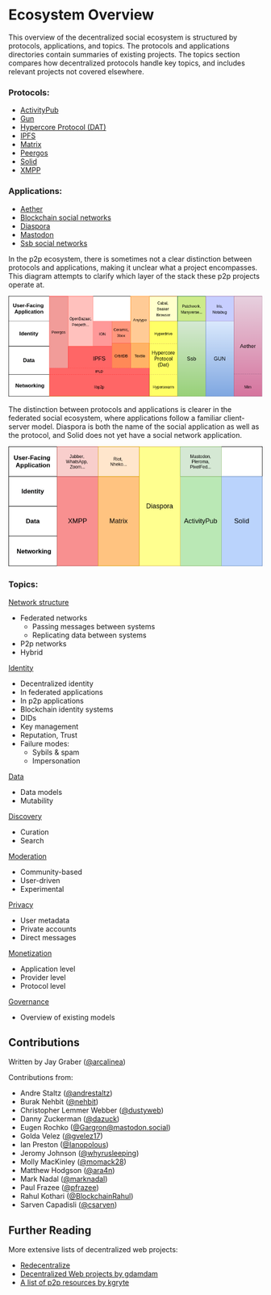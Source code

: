 # Ecosystem Overview

This overview of the decentralized social ecosystem is structured by protocols, applications, and topics. The protocols and applications directories contain summaries of existing projects. The topics section compares how decentralized protocols handle key topics, and includes relevant projects not covered elsewhere.

### Protocols:

- [ActivityPub](protocols/activitypub.md)
- [Gun](protocols/gun.md)
- [Hypercore Protocol (DAT)](protocols/hypercore.md)
- [IPFS](protocols/ipfs.md)
- [Matrix](protocols/matrix.md)
- [Peergos](protocols/peergos.md)
- [Solid](protocols/solid.md)
- [XMPP](protocols/xmpp.md)

### Applications:

- [Aether](applications/aether.md)
- [Blockchain social networks](applications/blockchain-social.md)
- [Diaspora](applications/diaspora.md)
- [Mastodon](applications/mastodon.md)
- [Ssb social networks](applications/ssb.md)

In the p2p ecosystem, there is sometimes not a clear distinction between protocols and applications, making it unclear what a project encompasses. This diagram attempts to clarify which layer of the stack these p2p projects operate at.

![P2p ecosystem](P2P.png)

The distinction between protocols and applications is clearer in the federated social ecosystem, where applications follow a familiar client-server model. Diaspora is both the name of the social application as well as the protocol, and Solid does not yet have a social network application.

![Federated ecosystem](Federated.png)

### Topics:

[Network structure](topics/network-structure.md)

- Federated networks
  - Passing messages between systems
  - Replicating data between systems
- P2p networks
- Hybrid

[Identity](topics/identity.md)

- Decentralized identity
- In federated applications
- In p2p applications
- Blockchain identity systems
- DIDs
- Key management
- Reputation, Trust
- Failure modes:
  - Sybils & spam
  - Impersonation

[Data](topics/data.md)

- Data models
- Mutability

[Discovery](topics/discovery.md)

- Curation
- Search

[Moderation](topics/moderation.md)

- Community-based
- User-driven
- Experimental

[Privacy](topics/privacy.md)

- User metadata
- Private accounts
- Direct messages

[Monetization](topics/monetization.md)

- Application level
- Provider level
- Protocol level

[Governance](topics/governance.md)

- Overview of existing models

## Contributions

Written by Jay Graber ([@arcalinea](https://twitter.com/arcalinea))

Contributions from:

- Andre Staltz ([@andrestaltz](https://twitter.com/andrestaltz))
- Burak Nehbit ([@nehbit](https://twitter.com/nehbit))
- Christopher Lemmer Webber ([@dustyweb](https://twitter.com/dustyweb))
- Danny Zuckerman ([@dazuck](https://twitter.com/dazuck))
- Eugen Rochko ([@Gargron@mastodon.social](https://mastodon.social/@Gargron))
- Golda Velez ([@gvelez17](https://twitter.com/gvelez17))
- Ian Preston ([@Ianopolous](https://twitter.com/Ianopolous))
- Jeromy Johnson ([@whyrusleeping](https://twitter.com/whyrusleeping))
- Molly MacKinley ([@momack28](https://twitter.com/momack28))
- Matthew Hodgson ([@ara4n](https://twitter.com/ara4n))
- Mark Nadal ([@marknadal](https://twitter.com/marknadal))
- Paul Frazee ([@pfrazee](https://twitter.com/pfrazee))
- Rahul Kothari ([@BlockchainRahul](https://twitter.com/BlockchainRahul))
- Sarven Capadisli ([@csarven](https://twitter.com/csarven))

## Further Reading

More extensive lists of decentralized web projects:

- [Redecentralize](https://github.com/redecentralize/alternative-internet)
- [Decentralized Web projects by gdamdam](https://github.com/gdamdam/awesome-decentralized-web)
- [A list of p2p resources by kgryte](https://github.com/kgryte/awesome-peer-to-peer)
